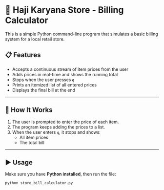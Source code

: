 # 🛒 Haji Karyana Store - Billing Calculator

This is a simple Python command-line program that simulates a basic billing system for a local retail store.

## 📋 Features

- Accepts a continuous stream of item prices from the user
- Adds prices in real-time and shows the running total
- Stops when the user presses **`q`**
- Prints an itemized list of all entered prices
- Displays the final bill at the end

---

## 🧠 How It Works

1. The user is prompted to enter the price of each item.
2. The program keeps adding the prices to a list.
3. When the user enters `q`, it stops and shows:
   - All item prices
   - The total bill

---

## ▶️ Usage

Make sure you have **Python installed**, then run the file:

```bash
python store_bill_calculator.py
